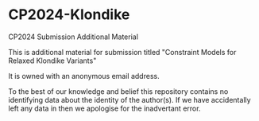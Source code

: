 # CP2024-Klondike
CP2024 Submission Additional Material

This is additional material for submission titled "Constraint Models for Relaxed Klondike Variants"

It is owned with an anonymous email address.

To the best of our knowledge and belief this repository contains no identifying data about the identity of the author(s). If we have accidentally left any data in then we apologise for the inadvertant error.

